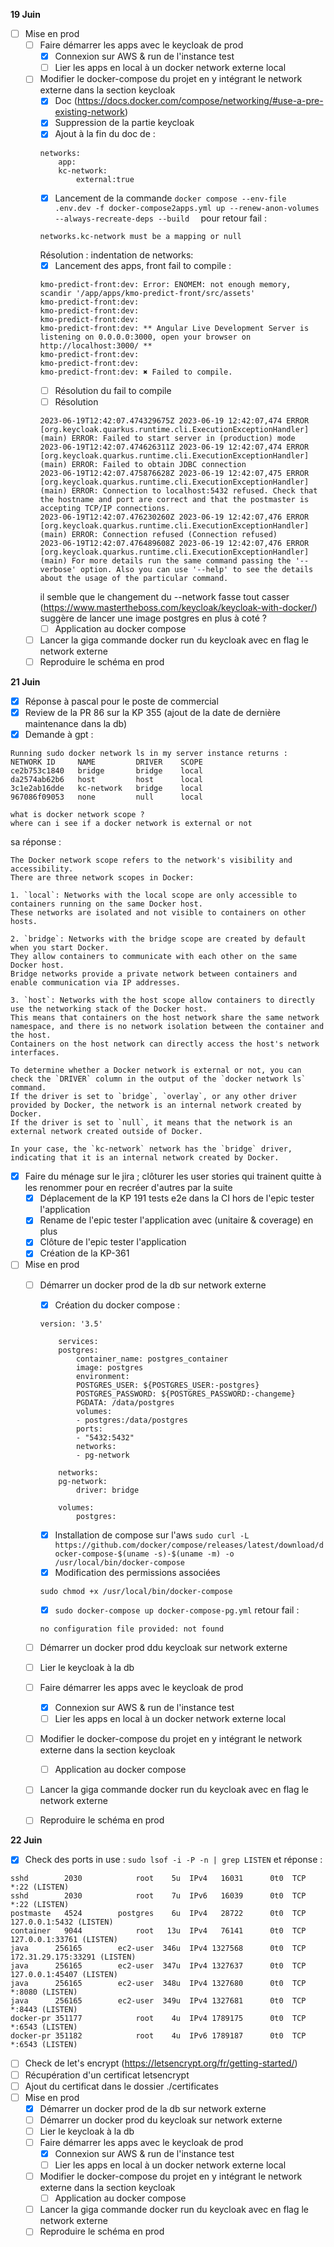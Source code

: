 **19 Juin**
- [ ] Mise en prod
    - [ ] Faire démarrer les apps avec le keycloak de prod
        - [x] Connexion sur AWS & run de l'instance test 
        - [ ] Lier les apps en local à un docker network externe local
    - [ ] Modifier le docker-compose du projet en y intégrant le network externe dans la section keycloak
        - [x] Doc (https://docs.docker.com/compose/networking/#use-a-pre-existing-network)
        - [x] Suppression de la partie keycloak
        - [x] Ajout à la fin du doc de : 
        ```
        networks:
            app:
            kc-network:
                external:true
        ```
        - [x] Lancement de la commande ```docker compose --env-file .env.dev -f docker-compose2apps.yml up --renew-anon-volumes --always-recreate-deps --build  ``` pour retour fail :
        ```
        networks.kc-network must be a mapping or null
        ```
        Résolution : indentation de networks:
        - [x] Lancement des apps, front fail to compile : 
        ```
        kmo-predict-front:dev: Error: ENOMEM: not enough memory, scandir '/app/apps/kmo-predict-front/src/assets'
        kmo-predict-front:dev:
        kmo-predict-front:dev:
        kmo-predict-front:dev:
        kmo-predict-front:dev: ** Angular Live Development Server is listening on 0.0.0.0:3000, open your browser on http://localhost:3000/ **
        kmo-predict-front:dev:
        kmo-predict-front:dev:
        kmo-predict-front:dev: ✖ Failed to compile.        
        ```
        - [ ] Résolution du fail to compile
        - [ ] Résolution 
        ```
        2023-06-19T12:42:07.474329675Z 2023-06-19 12:42:07,474 ERROR [org.keycloak.quarkus.runtime.cli.ExecutionExceptionHandler] (main) ERROR: Failed to start server in (production) mode
        2023-06-19T12:42:07.474626311Z 2023-06-19 12:42:07,474 ERROR [org.keycloak.quarkus.runtime.cli.ExecutionExceptionHandler] (main) ERROR: Failed to obtain JDBC connection
        2023-06-19T12:42:07.475876628Z 2023-06-19 12:42:07,475 ERROR [org.keycloak.quarkus.runtime.cli.ExecutionExceptionHandler] (main) ERROR: Connection to localhost:5432 refused. Check that the hostname and port are correct and that the postmaster is accepting TCP/IP connections.
        2023-06-19T12:42:07.476230260Z 2023-06-19 12:42:07,476 ERROR [org.keycloak.quarkus.runtime.cli.ExecutionExceptionHandler] (main) ERROR: Connection refused (Connection refused)
        2023-06-19T12:42:07.476489608Z 2023-06-19 12:42:07,476 ERROR [org.keycloak.quarkus.runtime.cli.ExecutionExceptionHandler] (main) For more details run the same command passing the '--verbose' option. Also you can use '--help' to see the details about the usage of the particular command.
        ```
        il semble que le changement du --network fasse tout casser
        (https://www.mastertheboss.com/keycloak/keycloak-with-docker/) suggère de lancer une image postgres en plus à coté ?
        - [ ] Application au docker compose
    - [ ] Lancer la giga commande docker run du keycloak avec en flag le network externe 
    - [ ] Reproduire le schéma en prod

**21 Juin**
- [x] Réponse à pascal pour le poste de commercial
- [x] Review de la PR 86 sur la KP 355
    (ajout de la date de dernière maintenance dans la db)
- [x] Demande à gpt : 
```
Running sudo docker network ls in my server instance returns : 
NETWORK ID     NAME         DRIVER    SCOPE
ce2b753c1840   bridge       bridge    local
da2574ab62b6   host         host      local
3c1e2ab16dde   kc-network   bridge    local
967086f09053   none         null      local

what is docker network scope ?
where can i see if a docker network is external or not
```
sa réponse : 
```
The Docker network scope refers to the network's visibility and accessibility. 
There are three network scopes in Docker:

1. `local`: Networks with the local scope are only accessible to containers running on the same Docker host.
These networks are isolated and not visible to containers on other hosts.

2. `bridge`: Networks with the bridge scope are created by default when you start Docker. 
They allow containers to communicate with each other on the same Docker host. 
Bridge networks provide a private network between containers and enable communication via IP addresses.

3. `host`: Networks with the host scope allow containers to directly use the networking stack of the Docker host. 
This means that containers on the host network share the same network namespace, and there is no network isolation between the container and the host. 
Containers on the host network can directly access the host's network interfaces.

To determine whether a Docker network is external or not, you can check the `DRIVER` column in the output of the `docker network ls` command. 
If the driver is set to `bridge`, `overlay`, or any other driver provided by Docker, the network is an internal network created by Docker. 
If the driver is set to `null`, it means that the network is an external network created outside of Docker.

In your case, the `kc-network` network has the `bridge` driver, indicating that it is an internal network created by Docker.
```
- [x] Faire du ménage sur le jira ; clôturer les user stories qui trainent quitte à les renommer pour en recréer d'autres par la suite
    - [x] Déplacement de la KP 191 tests e2e dans la CI hors de l'epic tester l'application
    - [x] Rename de l'epic tester l'application avec (unitaire & coverage) en plus
    - [x] Clôture de l'epic tester l'application
    - [x] Création de la KP-361 
- [ ] Mise en prod
    - [ ] Démarrer un docker prod de la db sur network externe
        - [x] Création du docker compose : 
        ```
        version: '3.5'

            services:
            postgres:
                container_name: postgres_container
                image: postgres
                environment:
                POSTGRES_USER: ${POSTGRES_USER:-postgres}
                POSTGRES_PASSWORD: ${POSTGRES_PASSWORD:-changeme}
                PGDATA: /data/postgres
                volumes:
                - postgres:/data/postgres
                ports:
                - "5432:5432"
                networks:
                - pg-network

            networks:
            pg-network:
                driver: bridge

            volumes:
                postgres:
        ```
        - [x] Installation de compose sur l'aws ```sudo curl -L https://github.com/docker/compose/releases/latest/download/docker-compose-$(uname -s)-$(uname -m) -o /usr/local/bin/docker-compose```
        - [x] Modification des permissions associées
        ```
        sudo chmod +x /usr/local/bin/docker-compose
        ```
        - [x] ```sudo docker-compose up docker-compose-pg.yml```
        retour fail : 
        ```
        no configuration file provided: not found
        ```
    - [ ] Démarrer un docker prod ddu keycloak sur network externe
    - [ ] Lier le keycloak à la db
    - [ ] Faire démarrer les apps avec le keycloak de prod
        - [x] Connexion sur AWS & run de l'instance test 
        - [ ] Lier les apps en local à un docker network externe local
    - [ ] Modifier le docker-compose du projet en y intégrant le network externe dans la section keycloak
        - [ ] Application au docker compose
    - [ ] Lancer la giga commande docker run du keycloak avec en flag le network externe 
    - [ ] Reproduire le schéma en prod

    

**22 Juin**
- [x] Check des ports in use : ```sudo lsof -i -P -n | grep LISTEN```
et réponse : 
```
sshd        2030            root    5u  IPv4   16031      0t0  TCP *:22 (LISTEN)
sshd        2030            root    7u  IPv6   16039      0t0  TCP *:22 (LISTEN)
postmaste   4524        postgres    6u  IPv4   28722      0t0  TCP 127.0.0.1:5432 (LISTEN)
container   9044            root   13u  IPv4   76141      0t0  TCP 127.0.0.1:33761 (LISTEN)
java      256165        ec2-user  346u  IPv4 1327568      0t0  TCP 172.31.29.175:33291 (LISTEN)
java      256165        ec2-user  347u  IPv4 1327637      0t0  TCP 127.0.0.1:45407 (LISTEN)
java      256165        ec2-user  348u  IPv4 1327680      0t0  TCP *:8080 (LISTEN)
java      256165        ec2-user  349u  IPv4 1327681      0t0  TCP *:8443 (LISTEN)
docker-pr 351177            root    4u  IPv4 1789175      0t0  TCP *:6543 (LISTEN)
docker-pr 351182            root    4u  IPv6 1789187      0t0  TCP *:6543 (LISTEN)
```
- [ ] Check de let's encrypt (https://letsencrypt.org/fr/getting-started/)
- [ ] Récupération d'un certificat letsencrypt
- [ ] Ajout du certificat dans le dossier ./certificates
- [ ] Mise en prod
    - [x] Démarrer un docker prod de la db sur network externe
    - [ ] Démarrer un docker prod du keycloak sur network externe
    - [ ] Lier le keycloak à la db
    - [ ] Faire démarrer les apps avec le keycloak de prod
        - [x] Connexion sur AWS & run de l'instance test 
        - [ ] Lier les apps en local à un docker network externe local
    - [ ] Modifier le docker-compose du projet en y intégrant le network externe dans la section keycloak
        - [ ] Application au docker compose
    - [ ] Lancer la giga commande docker run du keycloak avec en flag le network externe 
    - [ ] Reproduire le schéma en prod